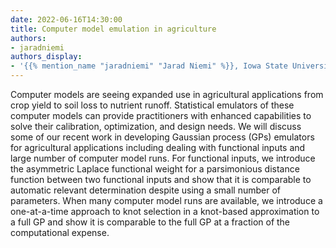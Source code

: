 ```yaml
---
date: 2022-06-16T14:30:00
title: Computer model emulation in agriculture
authors:
- jaradniemi
authors_display:
- '{{% mention_name "jaradniemi" "Jarad Niemi" %}}, Iowa State University'
---
```

Computer models are seeing expanded use in agricultural applications from crop yield to soil loss to nutrient runoff. Statistical emulators of these computer models can provide practitioners with enhanced capabilities to solve their calibration, optimization, and design needs. We will discuss some of our recent work in developing Gaussian process (GPs) emulators for agricultural applications including dealing with functional inputs and large number of computer model runs. For functional inputs, we introduce the asymmetric Laplace functional weight for a parsimonious distance function between two functional inputs and show that it is comparable to automatic relevant determination despite using a small number of parameters. When many computer model runs are available, we introduce a one-at-a-time approach to knot selection in a knot-based approximation to a full GP and show it is comparable to the full GP at a fraction of the computational expense.
